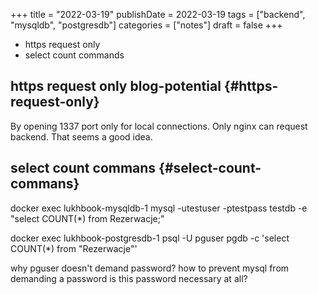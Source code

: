 +++
title = "2022-03-19"
publishDate = 2022-03-19
tags = ["backend", "mysqldb", "postgresdb"]
categories = ["notes"]
draft = false
+++

-   https request only
-   select count commands

<!--more-->


## https request only <span class="tag"><span class="blog_potential">blog-potential</span></span> {#https-request-only}

By opening 1337 port only for local connections.
Only nginx can request backend.
That seems a good idea.


## select count commans {#select-count-commans}

docker exec lukhbook-mysqldb-1 mysql -utestuser -ptestpass testdb -e "select COUNT(\*) from Rezerwacje;"

docker exec lukhbook-postgresdb-1 psql -U pguser pgdb -c 'select COUNT(\*) from "Rezerwacje"'

why pguser doesn't demand password?
how to prevent mysql from demanding a password
is this password necessary at all?